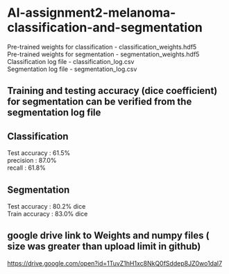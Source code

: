 # AI-assignment2-melanoma-classification-and-segmentation <br />

Pre-trained weights for classification - classification_weights.hdf5 <br />
Pre-trained weights for segmentation - segmentation_weights.hdf5<br />
Classification log file - classification_log.csv <br />
Segmentation log file - segmentation_log.csv <br />

## Training and testing accuracy (dice coefficient) for segmentation can be verified from the segmentation log file <br />

## Classification <br />

Test accuracy  : 61.5% <br />
     precision : 87.0% <br />
     recall    : 61.8% <br />

## Segmentation <br />

Test accuracy  : 80.2% dice<br />
Train accuracy : 83.0% dice<br />

## google drive link to Weights and numpy files ( size was greater than upload limit in github)

https://drive.google.com/open?id=1TuvZ1hH1xc8NkQ0fSddep8JZ0wo1dal7

